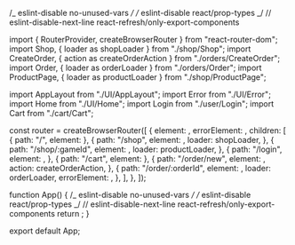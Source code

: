 /_ eslint-disable no-unused-vars _/
/_ eslint-disable react/prop-types _/
// eslint-disable-next-line react-refresh/only-export-components

import { RouterProvider, createBrowserRouter } from "react-router-dom";
import Shop, { loader as shopLoader } from "./shop/Shop";
import CreateOrder, { action as createOrderAction } from "./orders/CreateOrder";
import Order, { loader as orderLoader } from "./orders/Order";
import ProductPage, { loader as productLoader } from "./shop/ProductPage";

import AppLayout from "./UI/AppLayout";
import Error from "./UI/Error";
import Home from "./UI/Home";
import Login from "./user/Login";
import Cart from "./cart/Cart";

const router = createBrowserRouter([
{
element: <AppLayout />,
errorElement: <Error />,
children: [
{ path: "/", element: <Home /> },
{
path: "/shop",
element: <Shop />,
loader: shopLoader,
},
{
path: "/shop/:gameId",
element: <ProductPage />,
loader: productLoader,
},
{
path: "/login",
element: <Login />,
},
{ path: "/cart", element: <Cart /> },
{
path: "/order/new",
element: <CreateOrder />,
action: createOrderAction,
},
{
path: "/order/:orderId",
element: <Order />,
loader: orderLoader,
errorElement: <Error />,
},
],
},
]);

function App() {
/_ eslint-disable no-unused-vars _/
/_ eslint-disable react/prop-types _/
// eslint-disable-next-line react-refresh/only-export-components
return <RouterProvider router={router} />;
}

export default App;
